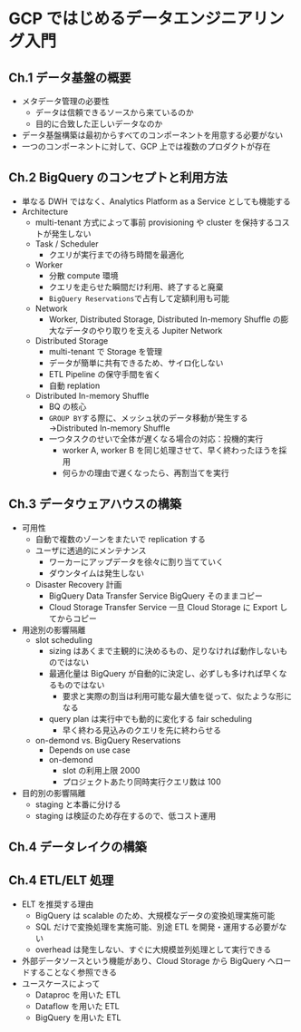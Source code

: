 # GCP ではじめるデータエンジニアリング入門

## Ch.1 データ基盤の概要

- メタデータ管理の必要性
  - データは信頼できるソースから来ているのか
  - 目的に合致した正しいデータなのか
- データ基盤構築は最初からすべてのコンポーネントを用意する必要がない
- 一つのコンポーネントに対して、GCP 上では複数のプロダクトが存在

## Ch.2 BigQuery のコンセプトと利用方法

- 単なる DWH ではなく、Analytics Platform as a Service としても機能する
- Architecture
  - multi-tenant 方式によって事前 provisioning や cluster を保持するコストが発生しない
  - Task / Scheduler
    - クエリが実行までの待ち時間を最適化
  - Worker
    - 分散 compute 環境
    - クエリを走らせた瞬間だけ利用、終了すると廃棄
    - `BigQuery Reservations`で占有して定額利用も可能
  - Network
    - Worker, Distributed Storage, Distributed In-memory Shuffle の膨大なデータのやり取りを支える Jupiter Network
  - Distributed Storage
    - multi-tenant で Storage を管理
    - データが簡単に共有できるため、サイロ化しない
    - ETL Pipeline の保守手間を省く
    - 自動 replation
  - Distributed In-memory Shuffle
    - BQ の核心
    - `GROUP BY`する際に、メッシュ状のデータ移動が発生する →Distributed In-memory Shuffle
    - 一つタスクのせいで全体が遅くなる場合の対応：投機的実行
      - worker A, worker B を同じ処理させて、早く終わったほうを採用
      - 何らかの理由で遅くなったら、再割当てを実行

## Ch.3 データウェアハウスの構築

- 可用性
  - 自動で複数のゾーンをまたいで replication する
  - ユーザに透過的にメンテナンス
    - ワーカーにアップデータを徐々に割り当てていく
    - ダウンタイムは発生しない
  - Disaster Recovery 計画
    - BigQuery Data Transfer Service BigQuery そのままコピー
    - Cloud Storage Transfer Service 一旦 Cloud Storage に Export してからコピー
- 用途別の影響隔離
  - slot scheduling
    - sizing はあくまで主観的に決めるもの、足りなければ動作しないものではない
    - 最適化量は BigQuery が自動的に決定し、必ずしも多ければ早くなるものではない
      - 要求と実際の割当は利用可能な最大値を従って、似たような形になる
    - query plan は実行中でも動的に変化する fair scheduling
      - 早く終わる見込みのクエリを先に終わらせる
  - on-demond vs. BigQuery Reservations
    - Depends on use case
    - on-demond
      - slot の利用上限 2000
      - プロジェクトあたり同時実行クエリ数は 100
- 目的別の影響隔離
  - staging と本番に分ける
  - staging は検証のため存在するので、低コスト運用

## Ch.4 データレイクの構築

## Ch.4 ETL/ELT 処理

- ELT を推奨する理由
  - BigQuery は scalable のため、大規模なデータの変換処理実施可能
  - SQL だけで変換処理を実施可能、別途 ETL を開発・運用する必要がない
  - overhead は発生しない、すぐに大規模並列処理として実行できる
- 外部データソースという機能があり、Cloud Storage から BigQuery へロードすることなく参照できる
- ユースケースによって
  - Dataproc を用いた ETL
  - Dataflow を用いた ETL
  - BigQuery を用いた ETL
